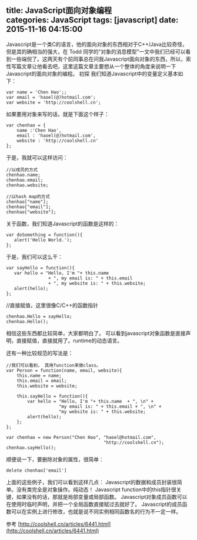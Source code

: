 title: JavaScript面向对象编程			
categories: JavaScript
tags: [javascript]
date: 2015-11-16 04:15:00
---

Javascript是一个类C的语言，他的面向对象的东西相对于C++/Java比较奇怪，但是其的确相当的强大，在 Todd 同学的“对象的消息模型”一文中我们已经可以看到一些端倪了。这两天有个前同事总在问我Javascript面向对象的东西，所以，索性写篇文章让他看去吧，这里这篇文章主要想从一个整体的角度来说明一下Javascript的面向对象的编程。
初探
我们知道Javascript中的变量定义基本如下：
```
var name = 'Chen Hao';;
var email = 'haoel(@)hotmail.com';
var website = 'http://coolshell.cn';
```
如果要用对象来写的话，就是下面这个样子：
```
var chenhao = {
    name :'Chen Hao',
    email : 'haoel(@)hotmail.com',
    website : 'http://coolshell.cn'
};
```
于是，我就可以这样访问：
```
//以成员的方式
chenhao.name;
chenhao.email;
chenhao.website;
```
```
//以hash map的方式
chenhao["name"];
chenhao["email"];
chenhao["website"];
```
关于函数，我们知道Javascript的函数是这样的：
```
var doSomething = function(){
   alert('Hello World.');
};
```
于是，我们可以这么干：
```
var sayHello = function(){
   var hello = "Hello, I'm "+ this.name
                + ", my email is: " + this.email
                + ", my website is: " + this.website;
   alert(hello);
};
```
//直接赋值，这里很像C/C++的函数指针
```
chenhao.Hello = sayHello;
chenhao.Hello();
```
相信这些东西都比较简单，大家都明白了。 可以看到javascript对象函数是直接声明，直接赋值，直接就用了。runtime的动态语言。

还有一种比较规范的写法是：
```
//我们可以看到， 其用function来做class。
var Person = function(name, email, website){
    this.name = name;
    this.email = email;
    this.website = website;

    this.sayHello = function(){
        var hello = "Hello, I'm "+ this.name  + ", \n" +
                    "my email is: " + this.email + ", \n" +
                    "my website is: " + this.website;
        alert(hello);
    };
};

var chenhao = new Person("Chen Hao", "haoel@hotmail.com",
                                     "http://coolshell.cn");
chenhao.sayHello(); 
```
顺便说一下，要删除对象的属性，很简单：
```
delete chenhao['email']
```
上面的这些例子，我们可以看到这样几点：
Javascript的数据和成员封装很简单。没有类完全是对象操作。纯动态！
Javascript function中的this指针很关键，如果没有的话，那就是局部变量或局部函数。
Javascript对象成员函数可以在使用时临时声明，并把一个全局函数直接赋过去就好了。
Javascript的成员函数可以在实例上进行修改，也就是说不同实例相同函数名的行为不一定一样。

参考 [http://coolshell.cn/articles/6441.html](http://coolshell.cn/articles/6441.html)
